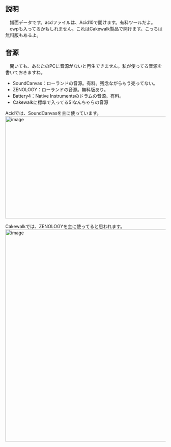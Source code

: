 ## 説明
　譜面データです。acdファイルは、Acid10で開けます。有料ツールだよ。
　cwpも入ってるかもしれません。これはCakewalk製品で開けます。こっちは無料版もあるよ。

## 音源
　開いても、あなたのPCに音源がないと再生できません。私が使ってる音源を書いておきますね。

 - SoundCanvas：ローランドの音源。有料。残念ながらもう売ってない。
 - ZENOLOGY：ローランドの音源。無料版あり。
 - Battery4：Native Instrumentsのドラムの音源。有料。
 - Cakewalkに標準で入ってるSIなんちゃらの音源
 
  Acidでは、SoundCanvasを主に使っています。
<img width="714" height="322" alt="image" src="https://github.com/user-attachments/assets/18492ba8-9e1b-4e45-8b17-d02243804e2e" />

 Cakewalkでは、ZENOLOGYを主に使ってると思われます。
 <img width="656" height="667" alt="image" src="https://github.com/user-attachments/assets/84d4fb8d-982b-41ad-967e-91549d6fc249" />



